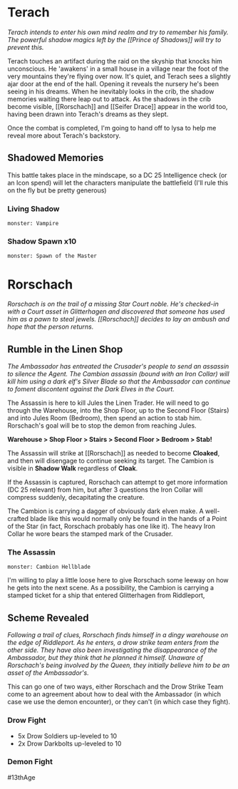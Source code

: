 # Terach
*Terach intends to enter his own mind realm and try to remember his family.  The powerful shadow magics left by the [[Prince of Shadows]] will try to prevent this.*

Terach touches an artifact during the raid on the skyship that knocks him unconscious.  He 'awakens' in a small house in a village near the foot of the very mountains they're flying over now.  It's quiet, and Terach sees a slightly ajar door at the end of the hall.  Opening it reveals the nursery he's been seeing in his dreams.  When he inevitably looks in the crib, the shadow memories waiting there leap out to attack.  As the shadows in the crib become visible, [[Rorschach]] and [[Seifer Drace]] appear in the world too, having been drawn into Terach's dreams as they slept.

Once the combat is completed, I'm going to hand off to lysa to help me reveal more about Terach's backstory.

## Shadowed Memories
This battle takes place in the mindscape, so a DC 25 Intelligence check (or an Icon spend) will let the characters manipulate the battlefield (I'll rule this on the fly but be pretty generous)

### Living Shadow
```13a
monster: Vampire
```

### Shadow Spawn x10
```13a
monster: Spawn of the Master
```

# Rorschach
*Rorschach is on the trail of a missing Star Court noble.  He's checked-in with a Court asset in Glitterhagen and discovered that someone has used him as a pawn to steal jewels.  [[Rorschach]] decides to lay an ambush and hope that the person returns.*

## Rumble in the Linen Shop
*The Ambassador has entreated the Crusader's people to send an assassin to silence the Agent.  The Cambion assassin (bound with an Iron Collar) will kill him using a dark elf's Silver Blade so that the Ambassador can continue to foment discontent against the Dark Elves in the Court.*

The Assassin is here to kill Jules the Linen Trader.  He will need to go through the Warehouse, into the Shop Floor, up to the Second Floor (Stairs) and into Jules Room (Bedroom), then spend an action to stab him.  Rorschach's goal will be to stop the demon from reaching Jules.

**Warehouse > Shop Floor > Stairs > Second Floor > Bedroom > Stab!**

The Assassin will strike at [[Rorschach]] as needed to become **Cloaked**, and then will disengage to continue seeking its target.  The Cambion is visible in **Shadow Walk** regardless of **Cloak**.

If the Assassin is captured, Rorschach can attempt to get more information (DC 25 relevant) from him, but after 3 questions the Iron Collar will compress suddenly, decapitating the creature.

The Cambion is carrying a dagger of obviously dark elven make.  A well-crafted blade like this would normally only be found in the hands of a Point of the Star (in fact, Rorschach probably has one like it).  The heavy Iron Collar he wore bears the stamped mark of the Crusader.

### The Assassin
```13a
monster: Cambion Hellblade
```

I'm willing to play a little loose here to give Rorschach some leeway on how he gets into the next scene.  As a possibility, the Cambion is carrying a stamped ticket for a ship that entered Glitterhagen from Riddleport, 

## Scheme Revealed
*Following a trail of clues, Rorschach finds himself in a dingy warehouse on the edge of Riddleport.  As he enters, a drow strike team enters from the other side.  They have also been investigating the disappearance of the Ambassador, but they think that he planned it himself.  Unaware of Rorschach's being involved by the Queen, they initially believe him to be an asset of the Ambassador's.*

This can go one of two ways, either Rorschach and the Drow Strike Team come to an agreement about how to deal with the Ambassador (in which case we use the demon encounter), or they can't (in which case they fight).

### Drow Fight
- 5x Drow Soldiers up-leveled to 10
- 2x Drow Darkbolts up-leveled to 10

### Demon Fight

#13thAge 

